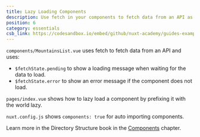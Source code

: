 ```yaml
---
title: Lazy Loading Components
description: Use fetch in your components to fetch data from an API as well as auto importing and lazy loading components
position: 6
category: essentials
csb_link: https://codesandbox.io/embed/github/nuxt-academy/guides-examples/tree/master/04_directory_structure/03_components
---
```


<example-intro></example-intro>

`components/MountainsList.vue` uses fetch to fetch data from an API and uses:

- `$fetchState.pending` to show a loading message when waiting for the data to load.
- `$fetchState.error` to show an error message if the component does not load.

`pages/index.vue` shows how to lazy load a component by prefixing it with the world lazy.

`nuxt.config.js` shows `components: true` for auto importing components.

<base-alert type="next">

Learn more in the Directory Structure book in the [Components](/guides/directory-structure/components) chapter.

</base-alert>

<code-sandbox :src="csb_link"></code-sandbox>
